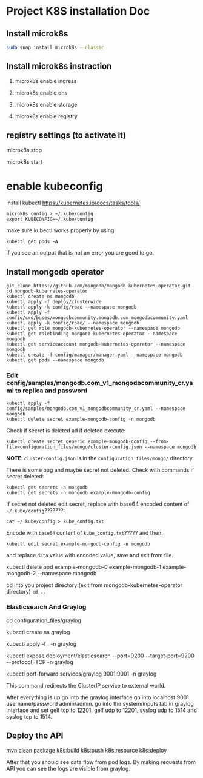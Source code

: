 # Project K8S installation Doc

## Install microk8s
``` bash
sudo snap install microk8s --classic
``` 

## Install microk8s instraction

1. microk8s enable ingress

2. microk8s enable dns

3. microk8s enable storage

4. microk8s enable registry

## registry settings (to activate it)

microk8s stop

microk8s start


# enable kubeconfig
install kubectl https://kubernetes.io/docs/tasks/tools/

```
microk8s config > ~/.kube/config
export KUBECONFIG=~/.kube/config
```

make sure kubectl works properly by using

```
kubectl get pods -A
```

if you see an output that is not an error you are good to go.

## Install mongodb operator

```
git clone https://github.com/mongodb/mongodb-kubernetes-operator.git
cd mongodb-kubernetes-operator
kubectl create ns mongodb
kubectl apply -f deploy/clusterwide
kubectl apply -k config/rbac --namespace mongodb
kubectl apply -f config/crd/bases/mongodbcommunity.mongodb.com_mongodbcommunity.yaml
kubectl apply -k config/rbac/ --namespace mongodb
kubectl get role mongodb-kubernetes-operator --namespace mongodb
kubectl get rolebinding mongodb-kubernetes-operator --namespace mongodb
kubectl get serviceaccount mongodb-kubernetes-operator --namespace mongodb
kubectl create -f config/manager/manager.yaml --namespace mongodb
kubectl get pods --namespace mongodb
```

### Edit config/samples/mongodb.com_v1_mongodbcommunity_cr.yaml to replica and password

```
kubectl apply -f config/samples/mongodb.com_v1_mongodbcommunity_cr.yaml --namespace mongodb
kubectl delete secret example-mongodb-config -n mongodb 
```


Check if secret is deleted ad if deleted execute:
```
kubectl create secret generic example-mongodb-config --from-file=configuration_files/mongo/cluster-config.json --namespace mongodb
```
**NOTE**: `cluster-config.json` is in the `configuration_files/mongo/` directory

There is some bug and maybe secret not deleted. Check with commands if secret deleted: 
```
kubectl get secrets -n mongodb
kubectl get secrets -n mongodb example-mongodb-config
```

If secret not deleted edit secret, replace with base64 encoded content of `~/.kube/config`???????:
```
cat ~/.kube/config > kube_config.txt
```
Encode with `base64` content of `kube_config.txt`?????
and then:
```
kubectl edit secret example-mongodb-config -n mongodb
```
and replace `data` value with encoded value, save and exit from file.

kubectl delete pod example-mongodb-0 example-mongodb-1 example-mongodb-2 --namespace mongodb

cd into you project directory:(exit from mongodb-kubernetes-operator directory)
`cd ..`

### Elasticsearch And Graylog

cd configuration_files/graylog

kubectl create ns graylog

kubectl apply -f . -n graylog

kubectl expose deployment/elasticsearch --port=9200 --target-port=9200 --protocol=TCP -n graylog

kubectl port-forward services/graylog 9001:9001 -n graylog

This command redirects the ClusterIP service to external world.

After everything is up go into the graylog interface go into localhost:9001. username/password admin/admin. go into the system/inputs tab in graylog interface  and set gelf tcp to 12201, gelf udp to 12201, syslog udp to 1514 and syslog tcp to 1514. 

## Deploy the API 
mvn clean package k8s:build k8s:push k8s:resource k8s:deploy

After that you should see data flow from pod logs. By making requests from API you can see the logs are visible from graylog.
 
 